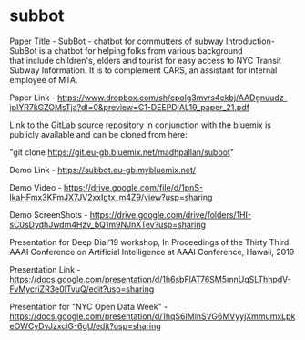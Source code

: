 # subbot
Paper Title - SubBot - chatbot for commutters of subway
Introduction- SubBot is a chatbot for helping folks from various background  
that include children's, elders and tourist for easy access to NYC Transit 
Subway Information. It is to complement CARS, an assistant for internal 
employee of MTA.

Paper Link - https://www.dropbox.com/sh/cpolg3mvrs4ekbj/AADgnuudz-ipIYR7kGZOMsTja?dl=0&preview=C1-DEEPDIAL19_paper_21.pdf

Link to the GitLab source repository in conjunction with the bluemix is publicly available and can be cloned from here: 

"git clone https://git.eu-gb.bluemix.net/madhpallan/subbot"

Demo Link - https://subbot.eu-gb.mybluemix.net/

Demo Video - https://drive.google.com/file/d/1pnS-lkaHFmx3KFmJX7JV2xxIgtx_m4Z9/view?usp=sharing

Demo ScreenShots - https://drive.google.com/drive/folders/1HI-sC0sDydhJwdm4Hzv_bQ1m9NJnXTev?usp=sharing

Presentation for Deep Dial’19 workshop, In Proceedings of the Thirty Third AAAI Conference on Artificial Intelligence at AAAI Conference, Hawaii, 2019

Presentation Link - https://docs.google.com/presentation/d/1h6sbFlAT76SM5mnUqSLThhpdV-FvMycriZR3e0lTvuQ/edit?usp=sharing

Presentation for "NYC Open Data Week" - https://docs.google.com/presentation/d/1hqS6IMlnSVG6MVyyjXmmumxLpkeOWCyDvJzxciG-6gU/edit?usp=sharing
